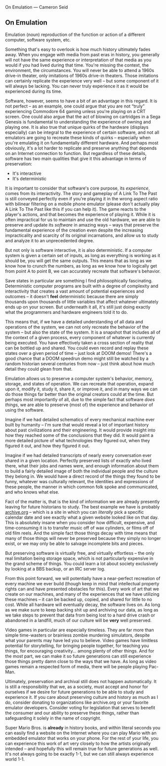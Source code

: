 On Emulation — Cameron Seid

## On Emulation

Emulation (noun) reproduction of the function or action of a different computer, software system, etc.

Something that's easy to overlook is how much history ultimately fades away. When you engage with media from past eras in history, you generally will not have the same experience or interpretation of that media as you would if you had lived during that time. You're missing the context, the environment, the circumstances. You will never be able to attend a 1960s drive-in theater, only imitations of 1960s drive-in theaters. Those imitations can certainly replicate the experience very well – but some component of it will always be lacking. You can never truly experience it as it would be experienced during its time.

Software, however, seems to have a bit of an advantage in this regard. It is not perfect – as an example, one could argue that you are not “truly” experiencing Commodore 64 gaming unless you're playing on a CRT screen. One could also argue that the act of blowing on cartridges in a Sega Genesis is fundamental to understanding the experience of owning and playing one. It is also true that unique quirks of the hardware (displays especially) can be integral to the experience of certain software, and not all emulators are going to recreate these kinds of quirks – especially when you're emulating it on fundamentally different hardware. And perhaps most obviously, it's a lot harder to replicate and preserve anything that depends on an Internet connection to function. But regardless of these details, software has two main qualities that give it this advantage in terms of preservation:

- It's interactive
- It's deterministic

It is important to consider that software's core purpose, its *experience*, comes from its interactivity. The story and gameplay of A Link To The Past is still conveyed perfectly even if you're playing it in the wrong aspect ratio with bilinear filtering on a mobile phone emulator (please don't actually play A Link To The Past like this if you can help it). The game reacts to the player's actions, and that becomes the experience of playing it. While it is often impractical for us to maintain and use the old hardware, we are able to preserve and update its *software* in amazing ways – ways that preserve the fundamental experience of the creation even despite the increasing impracticality and scarcity of its original incarnations, and allow us to study and analyze it to an unprecedented degree.

But not only is software interactive, it is also deterministic. If a computer system is given a certain set of inputs, as long as everything is working as it should be, you will get the same outputs. This means that as long as we know how to crunch the numbers, as long as we know how to logically get from point A to point B, we can accurately recreate that software's behavior.

Save states in particular are something I find philosophically fascinating. Deterministic computer programs are built with a degree of complexity and interactivity that creates a vast amount of potential experiences and outcomes – it doesn't **feel** deterministic because there are simply thousands upon thousands of little variables that affect whatever ultimately ends up on your screen. But underneath it all, it's still just doing exactly what the programmers and hardware engineers told it to do.

This means that, if we have a detailed understanding of all data and operations of the system, we can not only recreate the behavior of the system – but also the state of the system. It is a snapshot that includes all of the context of a given process, every component of whatever is currently being executed. You have effectively taken a cross section of reality that can be bottled up and shared. You could even record and replay these states over a given period of time – just look at DOOM demos! There's a good chance that a DOOM speedrun demo might still be watched by a random historian several centuries from now – just think about how much detail they could glean from that.

Emulation allows us to preserve a computer system's behavior, memory, storage, and states of operation. We can recreate that operation, expand upon it, modify it, study it, share it, or improve it, and in many ways we can do those things far better than the original creators could at the time. But perhaps most importantly of all, due to the simple fact that software *does things*, we are able to preserve (most of) the experience and behavior of using the software.

Imagine if we had detailed schematics of every mechanical machine ever built by humanity – I'm sure that would reveal a lot of important history about past civilizations and their engineering. It would provide insight into how they reached some of the conclusions that they did. It would paint a more detailed picture of what technologies they figured out, when they figured it out, and how they figured it out.

Imagine if we had detailed transcripts of nearly every conversation ever shared in a given location. Perfectly preserved lists of exactly who lived there, what their jobs and names were, and enough information about them to build a fairly detailed image of both the individual people and the culture they belong in. We would have a direct record of the things they found to be funny, whatever was culturally relevant, the identities and expressions of these people, the manner in which common folk spoke and communicated, and who knows what else.

Fact of the matter is, that is the kind of information we are already presently leaving for future historians to study. The best example we have is probably [archive.org](https://archive.org/) – which is a site in which you can *literally* pick a specific calendar date and see exactly what a given website looked like on that day. This is absolutely insane when you consider how difficult, expensive, and time-consuming it is to transfer music off of wax cylinders, or films off of old film reels. And the simple fact those things decay with time means that many of those things will never be preserved because they simply no longer exist, or we may only be able to salvage incomplete bits and pieces.

But preserving software is virtually free, and virtually effortless – the only real limitation being storage space, which is not particularly expensive in the grand scheme of things. You could learn a lot about society exclusively by looking at a BBS backup, or an IRC server log.

From this point forward, we will potentially have a near-perfect recreation of every machine we ever build (though keep in mind that intellectual property rights can and have presented obstacles for this). Every work of art that we create on our machines, and many of the experiences that we have utilizing these machines – it can be backed up, copied, and shared for little to no cost. While all hardware will eventually decay, the software lives on. As long as we make sure to keep backing shit up and archiving our data, as long as we take steps to prevent that data from being lost to a hard drive crash or abandoned in a landfill, much of our culture will be **very** well preserved.

Video games in particular are especially timeless. They are far more than simple time-wasters or brainless zombie murdering simulators, despite what your parents may have led you to believe. Video games have limitless potential for storytelling, for bringing people together, for teaching you things, for encouraging creativity... among plenty of other things. And for the most part, we can make it so future generations can still experience those things pretty damn close to the ways that we have. As long as video games remain a respected form of media, there will be people playing Pac-Man.

Ultimately, preservation and archival still does not happen automatically. It is still a responsibility that we, as a society, must accept and honor for ourselves if we desire for future generations to be able to study and experience it. If you care about preserving culture and history as much as I do, consider donating to organizations like archive.org or your favorite emulator developers. Consider voting for legislation that serves to benefit the consumer and our ability to preserve these things, rather than safeguarding it solely in the name of copyright.

Super Mario Bros. is **already** in history books, and within literal seconds you can easily find a website on the Internet where you can play Mario with an embedded emulator that works on your phone. For the rest of your life, you can experience this work of art very closely to how the artists originally intended – and hopefully this will remain true for future generations as well. It's not always going to be exactly 1-1, but we can still always experience world 1-1.